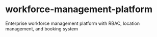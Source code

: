 # workforce-management-platform
Enterprise workforce management platform with RBAC, location management, and booking system
